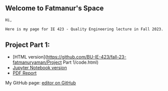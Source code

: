 ## Welcome to Fatmanur's Space

```markdown
Hi,

Here is my page for IE 423 - Quality Engineering lecture in Fall 2023.

```
## Project Part 1:
- [HTML version](https://github.com/BU-IE-423/fall-23-fatmanuryaman/Project Part 1/code.html)
- [Jupyter Notebook version](code.ipynb)
- [PDF Report](ProjectPart1.pdf)

My GitHub page: [editor on GitHub](https://github.com/BU-IE-423/fall-23-fatmanuryaman/edit/main/index.md)
